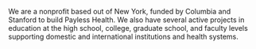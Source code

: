 We are a nonprofit based out of New York, funded by Columbia and Stanford to build Payless Health. We also have several active projects in education at the high school, college, graduate school, and faculty levels supporting domestic and international institutions and health systems.
